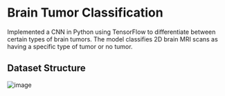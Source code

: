 # Brain Tumor Classification
Implemented a CNN in Python using TensorFlow to differentiate between certain types of brain tumors. The model classifies 2D brain MRI scans as having a specific type of tumor or no tumor.

## Dataset Structure
![image](https://user-images.githubusercontent.com/33336845/235602598-d3f21c0c-e360-4809-8353-0c305ab1a688.png)
